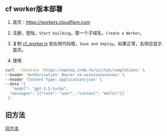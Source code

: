 
## cf worker版本部署

1. 首页：https://workers.cloudflare.com

2. 注册，登陆，`Start building`，取一个子域名，`Create a Worker`。

3. 复制 [cf_worker.js](https://cdn.jsdelivr.net/gh/x-dr/chatgptProxyAPI@main/cf_worker.js)  到左侧代码框，`Save and deploy`。如果正常，右侧应显示首页。

4. 使用 
```bash
curl --location 'https://openai.1rmb.tk/v1/chat/completions' \
--header 'Authorization: Bearer sk-xxxxxxxxxxxxxxx' \
--header 'Content-Type: application/json' \
--data '{
   "model": "gpt-3.5-turbo",
  "messages": [{"role": "user", "content": "Hello!"}]
 }'

```




## 旧方法

[旧方法](./old.md)





